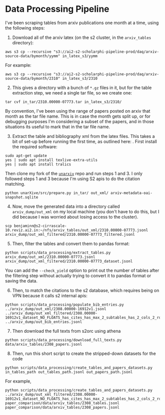# Data Processing Pipeline

I've been scraping tables from arxiv publications one month at a time, using the following steps:

1. Download all of the arxiv latex (on the s2 cluster, in the `arxiv_tables` directory):
```
aws s3 cp --recursive "s3://ai2-s2-scholarphi-pipeline-prod/daq/arxiv-source-data/bymonth/yymm" in_latex_s3/yymm
```

For example:
```
aws s3 cp --recursive "s3://ai2-s2-scholarphi-pipeline-prod/daq/arxiv-source-data/bymonth/2310" in_latex_s3/2310
```

2. This gives a directory with a bunch of `*.gz` files in it, but for the table extraction step, we need a single tar file, so we create one:
```
tar cvf in_tar/2310.00000-07773.tar in_latex_s3/2310/
```
By convention, I've been using the range of papers posted on arxiv that month as the tar file name. This is in case the month gets split up, or for debugging purposes I'm considering a subset of the papers, and in those situations its useful to mark that in the tar file name.

3. Extract the table and bibliography xml from the latex files. This takes a bit of set-up before running the first time, as outlined here: [](https://github.com/bnewm0609/unarXive/tree/master/src). First install the required software:
```
sudo apt-get update
yes | sudo apt install texlive-extra-utils
yes | sudo apt install tralics
```

Then clone my fork of the [`unarxiv`](https://github.com/bnewm0609/unarXive/tree/master/src) repo and run steps 1 and 3. I only followed steps 1 and 3 because I'm using S2 apis to do the citation matching.
```
python unarXive/src/prepare.py in_tar/ out_xml/ arxiv-metadata-oai-snapshot.sqlite
```

4. Now, move the generated data into a directory called `arxiv_dump/out_xml` on my local machine (you don't have to do this, but I did because I was worried about losing access to the cluster).
```
scp benjaminn@s2-cirrascale-10.reviz.ai2.in:~/nfs/arxiv_tables/out_xml/2310.00000-07773.jsonl arxiv_dump/out_xml_filtered/2310.00000-07773_filtered.jsonl
```

5. Then, filter the tables and convert them to pandas format:
```
python scripts/data_processing/extract_tables.py arxiv_dump/out_xml/2310.00000-07773.jsonl arxiv_dump/out_xml_filtered/2310.00000-07773_dataset.jsonl
```
You can add the `--check_yield` option to print out the number of tables after the filtering step without actually trying to convert it to pandas format or saving the data.


6. Then, to match the citations to the s2 database, which requires being on VPN because it calls s2 internal apis:
```
python scripts/data_processing/populate_bib_entries.py ../arxiv_dump/out_xml/2308.00000-16912v1.jsonl ../arxiv_dump/out_xml_filtered/2308.00000-16912v1_dataset_NO_FLOATS_has_cites_has_max_2_subtables_has_2_cols_2_rows_not_long.jsonl ../arxiv_dump/out_bib_entries.jsonl
```

7. Then download the full texts from s2orc using athena
```
python scripts/data_processing/download_full_texts.py data/arxiv_tables/2308_papers.jsonl
```


8. Then, run this short script to create the stripped-down datasets for the code
```
python scripts/data_processing/create_tables_and_papers_datasets.py in_tables_path out_tables_path.jsonl out_papers_path.jsonl
```

For example,
```
python scripts/data_processing/create_tables_and_papers_datasets.py ../arxiv_dump/out_xml_filtered/2308.00000-16912v1_dataset_NO_FLOATS_has_cites_has_max_2_subtables_has_2_cols_2_rows_not_long.jsonl paper_comparison/data/arxiv_tables/2308_tables.jsonl paper_comparison/data/arxiv_tables/2308_papers.jsonl
```